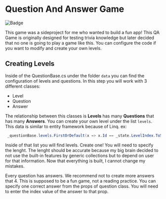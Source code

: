 # Question And Answer Game
![Badge](https://img.shields.io/static/v1?label=VERY&message=Useless&color=blueviolet?style=for-the-badge&logo=appveyor)


This game was a sideproject for me who wanted to build a fun app! This QA Game is originally designed for testing trivia knowledge but later decided that no one is going to play a game like this. You can configure the code if you want to modify and create your own levels.

## Creating Levels

Inside of the QuestionBase.cs under the folder `data` you can find the configuration of levels and questions. In this step you will work with 3 different classes:

- Level
- Question
- Answer

The relationship between this classes  is **Levels** has many **Questions** that has many **Answers**. You can create your own level under the list `levels`. This data is similar to entity framework because of Linq. ex: 
```c#
 _questionBase.levels.FirstOrDefault(x => x.Id == _state.LevelIndex.ToString()
 ```

Inside of that list you will find levels. Create one! You will need to specify the lenght. The lenght should be accurate because my big brain decided to not use the built-in features by generic collections but to depend on user for that information. Now that everything is built, I cannot change my mistakes.

Every question has answers. We recommend not to create more answers that 4. This is supposed to be a fun game, not a reading practice. You can specify one correct answer from the props of question class. You will need to enter the index value of the answer to that prop.

